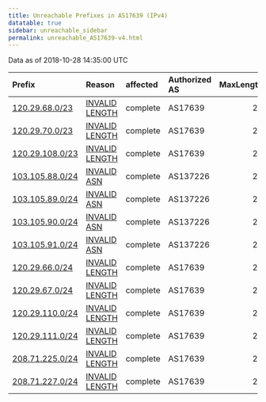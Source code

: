 ```yaml
---
title: Unreachable Prefixes in AS17639 (IPv4)
datatable: true
sidebar: unreachable_sidebar
permalink: unreachable_AS17639-v4.html
---
```


Data as of 2018-10-28 14:35:00 UTC


<div class="datatable-begin"></div>

| Prefix                                                   | Reason                                                                                                    | affected   | Authorized AS   |   MaxLength | Anchor                                       |   unreachable /24s |
|:---------------------------------------------------------|:----------------------------------------------------------------------------------------------------------|:-----------|:----------------|------------:|:---------------------------------------------|-------------------:|
| [120.29.68.0/23](https://stat.ripe.net/120.29.68.0/23)   | [INVALID LENGTH](https://rpki-validator.ripe.net/announcement-preview?asn=AS17639&prefix=120.29.68.0/23)  | complete   | AS17639         |          22 | [APNIC](unreachable_APNIC_RPKI_Root-v4.html) |                  2 |
| [120.29.70.0/23](https://stat.ripe.net/120.29.70.0/23)   | [INVALID LENGTH](https://rpki-validator.ripe.net/announcement-preview?asn=AS17639&prefix=120.29.70.0/23)  | complete   | AS17639         |          22 | [APNIC](unreachable_APNIC_RPKI_Root-v4.html) |                  2 |
| [120.29.108.0/23](https://stat.ripe.net/120.29.108.0/23) | [INVALID LENGTH](https://rpki-validator.ripe.net/announcement-preview?asn=AS17639&prefix=120.29.108.0/23) | complete   | AS17639         |          22 | [APNIC](unreachable_APNIC_RPKI_Root-v4.html) |                  2 |
| [103.105.88.0/24](https://stat.ripe.net/103.105.88.0/24) | [INVALID ASN](https://rpki-validator.ripe.net/announcement-preview?asn=AS17639&prefix=103.105.88.0/24)    | complete   | AS137226        |          24 | [APNIC](unreachable_APNIC_RPKI_Root-v4.html) |                  1 |
| [103.105.89.0/24](https://stat.ripe.net/103.105.89.0/24) | [INVALID ASN](https://rpki-validator.ripe.net/announcement-preview?asn=AS17639&prefix=103.105.89.0/24)    | complete   | AS137226        |          24 | [APNIC](unreachable_APNIC_RPKI_Root-v4.html) |                  1 |
| [103.105.90.0/24](https://stat.ripe.net/103.105.90.0/24) | [INVALID ASN](https://rpki-validator.ripe.net/announcement-preview?asn=AS17639&prefix=103.105.90.0/24)    | complete   | AS137226        |          24 | [APNIC](unreachable_APNIC_RPKI_Root-v4.html) |                  1 |
| [103.105.91.0/24](https://stat.ripe.net/103.105.91.0/24) | [INVALID ASN](https://rpki-validator.ripe.net/announcement-preview?asn=AS17639&prefix=103.105.91.0/24)    | complete   | AS137226        |          24 | [APNIC](unreachable_APNIC_RPKI_Root-v4.html) |                  1 |
| [120.29.66.0/24](https://stat.ripe.net/120.29.66.0/24)   | [INVALID LENGTH](https://rpki-validator.ripe.net/announcement-preview?asn=AS17639&prefix=120.29.66.0/24)  | complete   | AS17639         |          22 | [APNIC](unreachable_APNIC_RPKI_Root-v4.html) |                  1 |
| [120.29.67.0/24](https://stat.ripe.net/120.29.67.0/24)   | [INVALID LENGTH](https://rpki-validator.ripe.net/announcement-preview?asn=AS17639&prefix=120.29.67.0/24)  | complete   | AS17639         |          22 | [APNIC](unreachable_APNIC_RPKI_Root-v4.html) |                  1 |
| [120.29.110.0/24](https://stat.ripe.net/120.29.110.0/24) | [INVALID LENGTH](https://rpki-validator.ripe.net/announcement-preview?asn=AS17639&prefix=120.29.110.0/24) | complete   | AS17639         |          22 | [APNIC](unreachable_APNIC_RPKI_Root-v4.html) |                  1 |
| [120.29.111.0/24](https://stat.ripe.net/120.29.111.0/24) | [INVALID LENGTH](https://rpki-validator.ripe.net/announcement-preview?asn=AS17639&prefix=120.29.111.0/24) | complete   | AS17639         |          22 | [APNIC](unreachable_APNIC_RPKI_Root-v4.html) |                  1 |
| [208.71.225.0/24](https://stat.ripe.net/208.71.225.0/24) | [INVALID LENGTH](https://rpki-validator.ripe.net/announcement-preview?asn=AS17639&prefix=208.71.225.0/24) | complete   | AS17639         |          22 | [APNIC](unreachable_APNIC_RPKI_Root-v4.html) |                  1 |
| [208.71.227.0/24](https://stat.ripe.net/208.71.227.0/24) | [INVALID LENGTH](https://rpki-validator.ripe.net/announcement-preview?asn=AS17639&prefix=208.71.227.0/24) | complete   | AS17639         |          22 | [APNIC](unreachable_APNIC_RPKI_Root-v4.html) |                  1 |

<div class="datatable-end"></div>